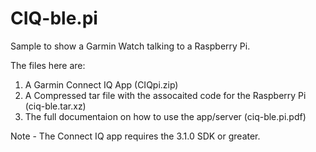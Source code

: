 # CIQ-ble.pi
Sample to show a Garmin Watch talking to a Raspberry Pi.

The files here are: 

1) A Garmin Connect IQ App (CIQpi.zip)
2) A Compressed tar file with the assocaited code for the Raspberry Pi (ciq-ble.tar.xz)
3) The full documentaion on how to use the app/server (ciq-ble.pi.pdf)


Note - The Connect IQ app requires the 3.1.0 SDK or greater.
